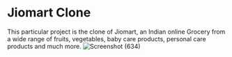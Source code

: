 # Jiomart Clone
This particular project is the clone of Jiomart, an Indian online Grocery from a wide range of fruits, vegetables, baby care products, personal care products and much more.
![Screenshot (634)](https://user-images.githubusercontent.com/107989039/221402571-3f34daaa-0253-4030-8702-4767659ddeb1.png)
